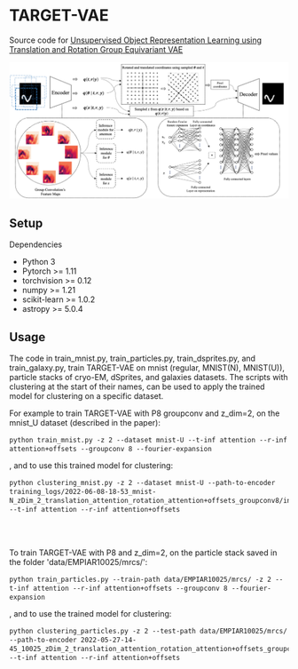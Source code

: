 # TARGET-VAE

Source code for <a href="https://arxiv.org/abs/2210.12918"> Unsupervised Object Representation Learning using Translation and Rotation Group Equivariant VAE </a>

<img src="images/model_p8_2.gif" alt="TARGET-VAE framework">


## Setup
Dependencies
<ul>
<li> Python 3 </li>
<li> Pytorch >= 1.11 </li>
<li> torchvision >= 0.12 </li>
<li> numpy >= 1.21 </li>
<li> scikit-learn >= 1.0.2 </li>
<li> astropy >= 5.0.4 </li>
</ul>


## Usage
The code in train_mnist.py, train_particles.py, train_dsprites.py, and train_galaxy.py, train TARGET-VAE on mnist (regular, MNIST(N), MNIST(U)), particle stacks of cryo-EM, dSprites, and galaxies datasets. The scripts with clustering at the start of their names, can be used to apply the trained model for clustering on a specific dataset.

For example to train TARGET-VAE with P8 groupconv and z_dim=2, on the mnist_U dataset (described in the paper):
```
python train_mnist.py -z 2 --dataset mnist-U --t-inf attention --r-inf attention+offsets --groupconv 8 --fourier-expansion
```
, and to use this trained model for clustering:
```
python clustering_mnist.py -z 2 --dataset mnist-U --path-to-encoder training_logs/2022-06-08-18-53_mnist-N_zDim_2_translation_attention_rotation_attention+offsets_groupconv8/inference.sav --t-inf attention --r-inf attention+offsets 
```
<br><br>

To train TARGET-VAE with P8 and z_dim=2, on the particle stack saved in the folder 'data/EMPIAR10025/mrcs/':
```
python train_particles.py --train-path data/EMPIAR10025/mrcs/ -z 2 --t-inf attention --r-inf attention+offsets --groupconv 8 --fourier-expansion
```
, and to use the trained model for clustering:
```
python clustering_particles.py -z 2 --test-path data/EMPIAR10025/mrcs/ --path-to-encoder 2022-05-27-14-45_10025_zDim_2_translation_attention_rotation_attention+offsets_groupconv8/inference.sav --t-inf attention --r-inf attention+offsets
```
